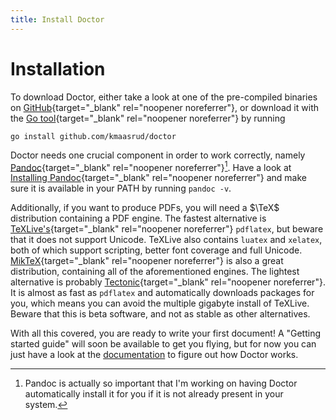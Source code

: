 ```yaml
---
title: Install Doctor
---
```


# Installation

To download Doctor, either take a look at one of the pre-compiled binaries on [GitHub](/){target="_blank" rel="noopener noreferrer"}, or download it with the [Go tool](https://golang.org/doc/install){target="_blank" rel="noopener noreferrer"} by running

	go install github.com/kmaasrud/doctor

Doctor needs one crucial component in order to work correctly, namely [Pandoc](https://pandoc.org/){target="_blank" rel="noopener noreferrer"}[^pandoc]. Have a look at [Installing Pandoc](https://pandoc.org/installing.html){target="_blank" rel="noopener noreferrer"} and make sure it is available in your PATH by running `pandoc -v`.

Additionally, if you want to produce PDFs, you will need a $\TeX$ distribution containing a PDF engine. The fastest alternative is [TeXLive's](https://tug.org/texlive/){target="_blank" rel="noopener noreferrer"} `pdflatex`, but beware that it does not support Unicode. TeXLive also contains `luatex` and `xelatex`, both of which support scripting, better font coverage and full Unicode. [MikTeX](https://miktex.org/){target="_blank" rel="noopener noreferrer"} is also a great distribution, containing all of the aforementioned engines. The lightest alternative is probably [Tectonic](https://tectonic-typesetting.github.io/){target="_blank" rel="noopener noreferrer"}. It is almost as fast as `pdflatex` and automatically downloads packages for you, which means you can avoid the multiple gigabyte install of TeXLive. Beware that this is beta software, and not as stable as other alternatives. 

With all this covered, you are ready to write your first document! A "Getting started guide" will soon be available to get you flying, but for now you can just have a look at the [documentation](documentation) to figure out how Doctor works.

[^pandoc]: Pandoc is actually so important that I'm working on having Doctor automatically install it for you if it is not already present in your system.
